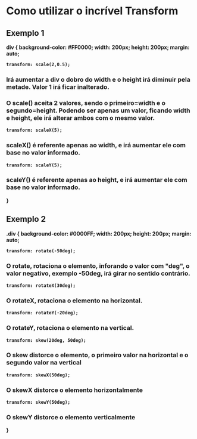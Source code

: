 <strong>

<h1>Como utilizar o incrível Transform</h1>

<h2>Exemplo 1</h2>

div {
    background-color: #FF0000;
    width: 200px;
    height: 200px;
    margin: auto;

    transform: scale(2,0.5);
<h3>Irá aumentar a div o dobro do width e o height irá diminuir pela metade. Valor 1 irá ficar inalterado.</h3>
<h3>O scale() aceita 2 valores, sendo o primeiro=width e o segundo=height. Podendo ser apenas um valor, ficando width e height, ele irá alterar ambos com o mesmo valor.</h3>

    transform: scaleX(5);
<h3>scaleX() é referente apenas ao width, e irá aumentar ele com base no valor informado.</h3>

    transform: scaleY(5);
<h3>scaleY() é referente apenas ao height, e irá aumentar ele com base no valor informado.</h3>
}

<h2>Exemplo 2</h2>

.div {
    background-color: #0000FF;
    width: 200px;
    height: 200px;
    margin: auto;
    
    transform: rotate(-50deg);
<h3>O rotate, rotaciona o elemento, inforando o valor com "deg", o valor negativo, exemplo -50deg, irá girar no sentido contrário.</h3>

    transform: rotateX(30deg);
<h3>O rotateX, rotaciona o elemento na horizontal.</h3>

    transform: rotateY(-20deg);
<h3>O rotateY, rotaciona o elemento na vertical.</h3>


    
    transform: skew(20deg, 50deg);
<h3>O skew distorce o elemento, o primeiro valor na horizontal e o segundo valor na vertical</h3>

    transform: skewX(50deg);
<h3>O skewX distorce o elemento horizontalmente</h3>

    transform: skewY(50deg);
<h3>O skewY distorce o elemento verticalmente</h3>
}

</strong>